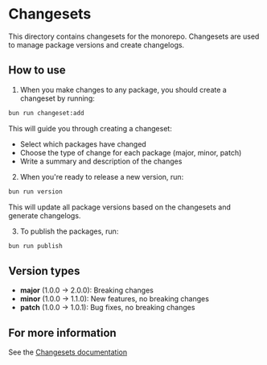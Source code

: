 # Changesets

This directory contains changesets for the monorepo. Changesets are used to manage package versions and create changelogs.

## How to use

1. When you make changes to any package, you should create a changeset by running:

```bash
bun run changeset:add
```

This will guide you through creating a changeset:
- Select which packages have changed
- Choose the type of change for each package (major, minor, patch)
- Write a summary and description of the changes

2. When you're ready to release a new version, run:

```bash
bun run version
```

This will update all package versions based on the changesets and generate changelogs.

3. To publish the packages, run:

```bash
bun run publish
```

## Version types

- **major** (1.0.0 -> 2.0.0): Breaking changes
- **minor** (1.0.0 -> 1.1.0): New features, no breaking changes
- **patch** (1.0.0 -> 1.0.1): Bug fixes, no breaking changes

## For more information

See the [Changesets documentation](https://github.com/changesets/changesets)
